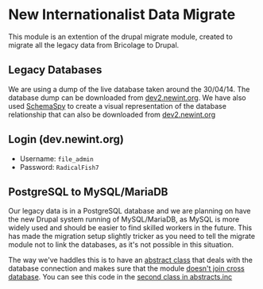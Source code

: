 New Internationalist Data Migrate
=================================

This module is an extention of the drupal migrate module, created to migrate all the legacy data from Bricolage to Drupal.

Legacy Databases
---------------
We are using a dump of the live database taken around the 30/04/14.
The database dump can be downloaded from [dev2.newint.org](http://dev2.newint.org/files/newint2.sql.tar.gz).
We have also used [SchemaSpy](http://schemaspy.sourceforge.net/) to create a visual representation of the database relationship that can also be downloaded from [dev2.newint.org](http://dev2.newint.org/files/newint_org-db-structure.tar.gz)

Login (dev.newint.org)
---------------------
* Username: `file_admin`
* Password: `RadicalFish7`


PostgreSQL to MySQL/MariaDB
--------------------------
Our legacy data is in a PostgreSQL database and we are planning on have the new Drupal system running of MySQL/MariaDB, as MySQL is more widely used and should be easier to find skilled workers in the future.
This has made the migration setup slightly tricker as you need to tell the migrate module not to link the databases, as it's not possible in this situation.

The way we've haddles this is to have an [abstract class](https://github.com/CreativeOutbreak/migrate_newint/blob/master/includes/abstracts.inc#L23) that deals with the database connection and makes sure that the module [doesn't join cross database](https://github.com/CreativeOutbreak/migrate_newint/blob/master/includes/abstracts.inc#L38).
You can see this code in the [second class in abstracts.inc](https://github.com/CreativeOutbreak/migrate_newint/blob/master/includes/abstracts.inc#L23)

